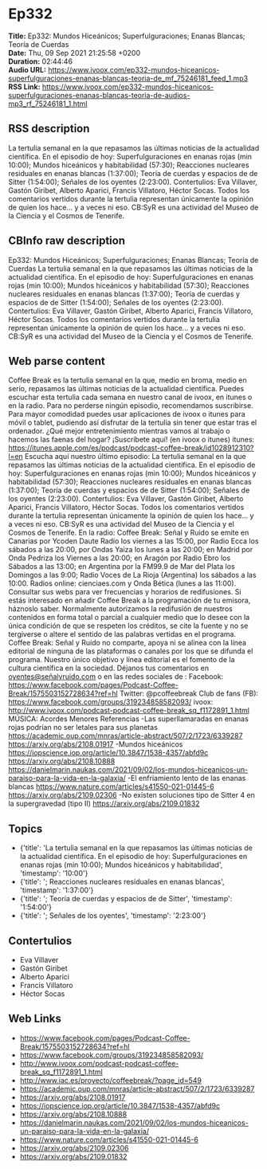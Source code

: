 # Ep332  
**Title:** Ep332: Mundos Hiceánicos; Superfulguraciones; Enanas Blancas; Teoría de Cuerdas  
**Date:** Thu, 09 Sep 2021 21:25:58 +0200  
**Duration:** 02:44:46  
**Audio URL:** https://www.ivoox.com/ep332-mundos-hiceanicos-superfulguraciones-enanas-blancas-teoria-de_mf_75246181_feed_1.mp3  
**RSS Link:** https://www.ivoox.com/ep332-mundos-hiceanicos-superfulguraciones-enanas-blancas-teoria-de-audios-mp3_rf_75246181_1.html  

## RSS description
La tertulia semanal en la que repasamos las últimas noticias de la actualidad científica. En el episodio de hoy: Superfulguraciones en enanas rojas (min 10:00); Mundos hiceánicos y habitabilidad (57:30); Reacciones nucleares residuales en enanas blancas (1:37:00); Teoría de cuerdas y espacios de de Sitter (1:54:00); Señales de los oyentes (2:23:00). Contertulios: Eva Villaver, Gastón Giribet, Alberto Aparici, Francis Villatoro, Héctor Socas. Todos los comentarios vertidos durante la tertulia representan únicamente la opinión de quien los hace... y a veces ni eso. CB:SyR es una actividad del Museo de la Ciencia y el Cosmos de Tenerife.

## CBInfo raw description
Ep332: Mundos Hiceánicos; Superfulguraciones; Enanas Blancas; Teoría de Cuerdas
La tertulia semanal en la que repasamos las últimas noticias de la actualidad científica. En el episodio de hoy: Superfulguraciones en enanas rojas (min 10:00); Mundos hiceánicos y habitabilidad (57:30); Reacciones nucleares residuales en enanas blancas (1:37:00); Teoría de cuerdas y espacios de de Sitter (1:54:00); Señales de los oyentes (2:23:00). Contertulios: Eva Villaver, Gastón Giribet, Alberto Aparici, Francis Villatoro, Héctor Socas. Todos los comentarios vertidos durante la tertulia representan únicamente la opinión de quien los hace... y a veces ni eso. CB:SyR es una actividad del Museo de la Ciencia y el Cosmos de Tenerife.


## Web parse content
Coffee Break es la tertulia semanal en la que, medio en broma, medio en serio, repasamos las últimas noticias de la actualidad científica. Puedes escuchar esta tertulia cada semana en nuestro canal de ivoox, en itunes o en la radio. Para no perderse ningún episodio, recomendamos suscribirse. Para mayor comodidad puedes usar aplicaciones de ivoox o itunes para móvil o tablet, pudiendo así disfrutar de la tertulia sin tener que estar tras el ordenador. ¿Qué mejor entretenimiento mientras vamos al trabajo o hacemos las faenas del hogar? ¡Suscríbete aquí! (en ivoox o itunes) itunes: https://itunes.apple.com/es/podcast/podcast-coffee-break/id1028912310?l=en Escucha aquí nuestro último episodio: La tertulia semanal en la que repasamos las últimas noticias de la actualidad científica. En el episodio de hoy: Superfulguraciones en enanas rojas (min 10:00); Mundos hiceánicos y habitabilidad (57:30); Reacciones nucleares residuales en enanas blancas (1:37:00); Teoría de cuerdas y espacios de de Sitter (1:54:00); Señales de los oyentes (2:23:00). Contertulios: Eva Villaver, Gastón Giribet, Alberto Aparici, Francis Villatoro, Héctor Socas. Todos los comentarios vertidos durante la tertulia representan únicamente la opinión de quien los hace… y a veces ni eso. CB:SyR es una actividad del Museo de la Ciencia y el Cosmos de Tenerife. En la radio: Coffee Break: Señal y Ruido se emite en Canarias por Ycoden Daute Radio los viernes a las 15:00, por Radio Ecca los sábados a las 20:00, por Ondas Yaiza los lunes a las 20:00; en Madrid por Onda Pedriza los Viernes a las 20:00; en Aragón por Radio Ebro los Sábados a las 13:00; en Argentina por la FM99.9 de Mar del Plata los Domingos a las 9:00; Radio Voces de La Rioja (Argentina) los sábados a las 10:00. Radios online: cienciaes.com y Onda Bética (lunes a las 11:00). Consultar sus webs para ver frecuencias y horarios de redifusiones. Si estás interesado en añadir Coffee Break a la programación de tu emisora, háznoslo saber. Normalmente autorizamos la redifusión de nuestros contenidos en forma total o parcial a cualquier medio que lo desee con la única condición de que se respeten los créditos, se cite la fuente y no se tergiverse o altere el sentido de las palabras vertidas en el programa. Coffee Break: Señal y Ruido no comparte, apoya ni se alinea con la línea editorial de ninguna de las plataformas o canales por los que se difunda el programa. Nuestro único objetivo y línea editorial es el fomento de la cultura científica en la sociedad. Déjanos tus comentarios en oyentes@señalyruido.com o en las redes sociales de : Facebook: https://www.facebook.com/pages/Podcast-Coffee-Break/1575503152728634?ref=hl Twitter: @pcoffeebreak Club de fans (FB): https://www.facebook.com/groups/319234858582093/ ivoox: http://www.ivoox.com/podcast-podcast-coffee-break_sq_f1172891_1.html MÚSICA: Acordes Menores Referencias -Las superllamaradas en enanas rojas podrían no ser letales para sus planetas https://academic.oup.com/mnras/article-abstract/507/2/1723/6339287 https://arxiv.org/abs/2108.01917 -Mundos hiceánicos https://iopscience.iop.org/article/10.3847/1538-4357/abfd9c https://arxiv.org/abs/2108.10888 https://danielmarin.naukas.com/2021/09/02/los-mundos-hiceanicos-un-paraiso-para-la-vida-en-la-galaxia/ -El enfriamiento lento de las enanas blancas https://www.nature.com/articles/s41550-021-01445-6 https://arxiv.org/abs/2109.02306 -No existen soluciones tipo de Sitter 4 en la supergravedad (tipo II) https://arxiv.org/abs/2109.01832

## Topics
- {'title': 'La tertulia semanal en la que repasamos las últimas noticias de la actualidad científica. En el episodio de hoy: Superfulguraciones en enanas rojas (min 10:00); Mundos hiceánicos y habitabilidad', 'timestamp': '10:00'}
- {'title': '; Reacciones nucleares residuales en enanas blancas', 'timestamp': '1:37:00'}
- {'title': '; Teoría de cuerdas y espacios de de Sitter', 'timestamp': '1:54:00'}
- {'title': '; Señales de los oyentes', 'timestamp': '2:23:00'}
## Contertulios
- Eva Villaver
- Gastón Giribet
- Alberto Aparici
- Francis Villatoro
- Héctor Socas
## Web Links
- https://www.facebook.com/pages/Podcast-Coffee-Break/1575503152728634?ref=hl
- https://www.facebook.com/groups/319234858582093/
- http://www.ivoox.com/podcast-podcast-coffee-break_sq_f1172891_1.html
- http://www.iac.es/proyecto/coffeebreak/?page_id=549
- https://academic.oup.com/mnras/article-abstract/507/2/1723/6339287
- https://arxiv.org/abs/2108.01917
- https://iopscience.iop.org/article/10.3847/1538-4357/abfd9c
- https://arxiv.org/abs/2108.10888
- https://danielmarin.naukas.com/2021/09/02/los-mundos-hiceanicos-un-paraiso-para-la-vida-en-la-galaxia/
- https://www.nature.com/articles/s41550-021-01445-6
- https://arxiv.org/abs/2109.02306
- https://arxiv.org/abs/2109.01832